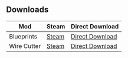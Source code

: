 ## Downloads

| Mod | Steam | Direct Download |
|-|-|-|
| Blueprints | [Steam](https://steamcommunity.com/sharedfiles/filedetails/?id=1814341183) | [Direct Download](https://www.dropbox.com/s/2sq7wxrfmm6sslm/Blueprints.dll?dl=1) |
| Wire Cutter | [Steam](https://steamcommunity.com/sharedfiles/filedetails/?id=1848884654) | [Direct Download](https://www.dropbox.com/s/vcqt94lz9j44un2/WireCutter.dll?dl=1) |
